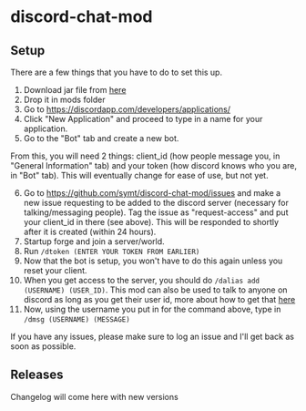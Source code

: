 # discord-chat-mod

## Setup

There are a few things that you have to do to set this up.

1. Download jar file from [here](https://github.com/symt/discord-chat-mod/releases)
2. Drop it in mods folder
3. Go to https://discordapp.com/developers/applications/
4. Click "New Application" and proceed to type in a name for your application.
5. Go to the "Bot" tab and create a new bot.

From this, you will need 2 things: client_id (how people message you, in "General Information" tab) and your token (how discord knows who you are, in "Bot" tab). This will eventually change for ease of use, but not yet.

6. Go to https://github.com/symt/discord-chat-mod/issues and make a new issue requesting to be added to the discord server (necessary for talking/messaging people). Tag the issue as "request-access" and put your client_id in there (see above). This will be responded to shortly after it is created (within 24 hours).
7. Startup forge and join a server/world.
8. Run `/dtoken (ENTER YOUR TOKEN FROM EARLIER)`
9. Now that the bot is setup, you won't have to do this again unless you reset your client.
10. When you get access to the server, you should do `/dalias add (USERNAME) (USER_ID)`. This mod can also be used to talk to anyone on discord as long as you get their user id, more about how to get that [here](https://support.discordapp.com/hc/en-us/articles/206346498-Where-can-I-find-my-User-Server-Message-ID-)
11. Now, using the username you put in for the command above, type in `/dmsg (USERNAME) (MESSAGE)`

If you have any issues, please make sure to log an issue and I'll get back as soon as possible.

## Releases

Changelog will come here with new versions
